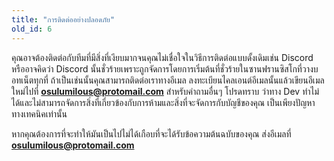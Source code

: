 ```yaml
---
title: "การติดต่ออย่างปลอดภัย"
old_id: 6
---
```

คุณอาจต้องติดต่อกับทีมที่มีสิ่งที่เงียบมากจนคุณไม่เชื่อใจในวิธีการติดต่อแบบดั้งเดิมเช่น Discord หรืออาจคิดว่า Discord นั้นชั่วร้ายเพราะถูกจัดการโดยการเริ่มต้นที่ชั่วร้ายในซานฟรานซิสโกที่วางบอทเน็ตทุกที่ ถ้าเป็นเช่นนั้นคุณสามารถติดต่อเราทางอีเมล ลงทะเบียนไคลเอนต์อีเมลนั้นแล้วเขียนอีเมลใหม่ไปที่ **osulumilous@protomail.com** สำหรับคำถามอื่นๆ โปรดทราบ ว่าทาง Dev ทำไม่ได้และไม่สามารถจัดการสิ่งที่เกี่ยวข้องกับการห้ามและสิ่งที่จะจัดการกับบัญชีของคุณ เป็นเพียงปัญหาทางเทคนิคเท่านั้น

หากคุณต้องการที่จะทำให้มันเป็นไปไม่ได้เกือบที่จะได้รับข้อความต้นฉบับของคุณ ส่งอีเมลที่ **osulumilous@protomail.com**